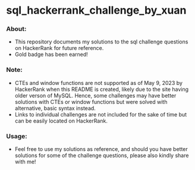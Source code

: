 # sql_hackerrank_challenge_by_xuan
### About:
* This repository documents my solutions to the sql challenge questions on HackerRank for future reference.
* Gold badge has been earned!

### Note:
* CTEs and window functions are not supported as of May 9, 2023 by HackerRank when this README is created, likely due to the site having older verson of MySQL. Hence, some challenges may have better solutions with CTEs or window functions but were solved with alternative, basic syntax instead.
* Links to individual challenges are not included for the sake of time but can be easily located on HackerRank.

### Usage:
* Feel free to use my solutions as reference, and should you have better solutions for some of the challenge questions, please also kindly share with me!
